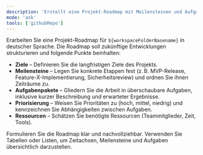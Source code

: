 ```yaml
---
description: 'Erstellt eine Projekt-Roadmap mit Meilensteinen und Aufgaben auf Deutsch'
mode: 'ask'
tools: ['githubRepo']
---
```


Erarbeiten Sie eine Projekt-Roadmap für `${workspaceFolderBasename}` in deutscher Sprache. Die Roadmap soll zukünftige Entwicklungen strukturieren und folgende Punkte beinhalten:

* **Ziele** – Definieren Sie die langfristigen Ziele des Projekts.
* **Meilensteine** – Legen Sie konkrete Etappen fest (z. B. MVP-Release, Feature-X-Implementierung, Sicherheitsreview) und ordnen Sie ihnen Zeiträume zu.
* **Aufgabenpakete** – Gliedern Sie die Arbeit in überschaubare Aufgaben, inklusive kurzer Beschreibung und erwarteter Ergebnisse.
* **Priorisierung** – Weisen Sie Prioritäten zu (hoch, mittel, niedrig) und kennzeichnen Sie Abhängigkeiten zwischen Aufgaben.
* **Ressourcen** – Schätzen Sie benötigte Ressourcen (Teammitglieder, Zeit, Tools).

Formulieren Sie die Roadmap klar und nachvollziehbar. Verwenden Sie Tabellen oder Listen, um Zeitachsen, Meilensteine und Aufgaben übersichtlich darzustellen.